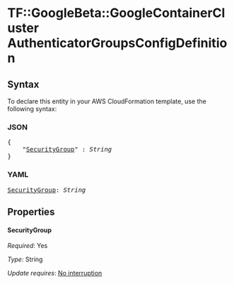 # TF::GoogleBeta::GoogleContainerCluster AuthenticatorGroupsConfigDefinition

## Syntax

To declare this entity in your AWS CloudFormation template, use the following syntax:

### JSON

<pre>
{
    "<a href="#securitygroup" title="SecurityGroup">SecurityGroup</a>" : <i>String</i>
}
</pre>

### YAML

<pre>
<a href="#securitygroup" title="SecurityGroup">SecurityGroup</a>: <i>String</i>
</pre>

## Properties

#### SecurityGroup

_Required_: Yes

_Type_: String

_Update requires_: [No interruption](https://docs.aws.amazon.com/AWSCloudFormation/latest/UserGuide/using-cfn-updating-stacks-update-behaviors.html#update-no-interrupt)


